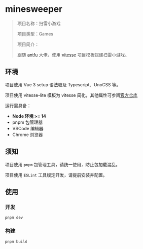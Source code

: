 # minesweeper

> 项目名称：扫雷小游戏
>
> 项目类型：Games
>
> 项目简介：
>
> 跟随 [antfu](https://github.com/antfu) 大佬，使用 [vitesse](https://github.com/antfu/vitesse-lite) 项目模板搭建扫雷小游戏。

## 环境

项目使用 Vue 3 setup 语法糖及 Typescript、UnoCSS 等。

项目使用 vitesse-lite 模板为 vitesse 简化，其他属性可参阅[官方仓库](https://github.com/antfu/vitesse-lite/blob/main/README.zh-CN.md)

运行需具备：

- **Node 环境 >= 14**
- pnpm 包管理器
- VSCode 编辑器
- Chrome 浏览器

## 须知

项目使用 `pnpm` 包管理工具，请统一使用，防止包加载混乱。

项目使用 `ESLint` 工具规定开发，请提前安装并配置。

## 使用

### 开发

```
pnpm dev
```

### 构建

```
pnpm build
```